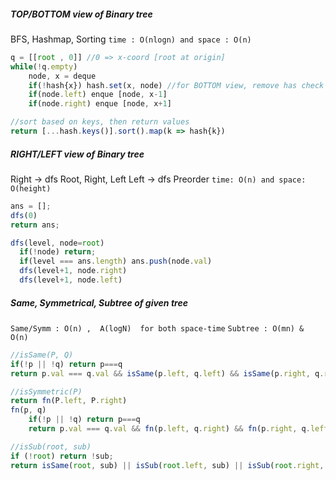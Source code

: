 ##### TOP/BOTTOM view of Binary tree
BFS, Hashmap, Sorting
`time : O(nlogn) and space : O(n)`
```js
q = [[root , 0]] //0 => x-coord [root at origin] 
while(!q.empty)
	node, x = deque
	if(!hash{x}) hash.set(x, node) //for BOTTOM view, remove has check
	if(node.left) enque [node, x-1]
	if(node.right) enque [node, x+1]

//sort based on keys, then return values
return [...hash.keys()].sort().map(k => hash{k})
```

##### RIGHT/LEFT view of Binary tree
Right -> dfs Root, Right, Left
Left -> dfs Preorder
`time: O(n) and space: O(height)`
```js
ans = [];
dfs(0)
return ans;

dfs(level, node=root)
  if(!node) return;
  if(level === ans.length) ans.push(node.val)
  dfs(level+1, node.right)
  dfs(level+1, node.left)
```

##### Same, Symmetrical, Subtree of given tree
`Same/Symm : O(n) ,  A(logN)  for both space-time`
`Subtree : O(mn) & O(n)`
```js
//isSame(P, Q)
if(!p || !q) return p===q
return p.val === q.val && isSame(p.left, q.left) && isSame(p.right, q.right)

//isSymmetric(P)
return fn(P.left, P.right)
fn(p, q)
    if(!p || !q) return p===q
    return p.val === q.val && fn(p.left, q.right) && fn(p.right, q.left)

//isSub(root, sub)
if (!root) return !sub;
return isSame(root, sub) || isSub(root.left, sub) || isSub(root.right, sub) 
```

